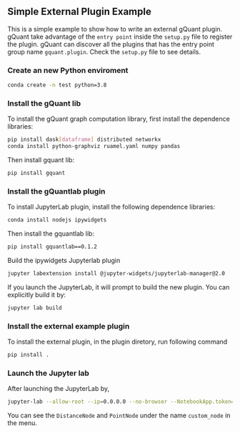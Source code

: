 ## Simple External Plugin Example

This is a simple example to show how to write an external gQuant plugin. gQuant take advantage of the `entry point` inside the `setup.py` file to register the plugin. gQuant can discover all the plugins that has the entry point group name `gquant.plugin`. Check the `setup.py` file to see details.

### Create an new Python enviroment
```bash
conda create -n test python=3.8
```

### Install the gQuant lib
To install the gQuant graph computation library, first install the dependence libraries:
```bash
pip install dask[dataframe] distributed networkx
conda install python-graphviz ruamel.yaml numpy pandas
```
Then install gquant lib:
```bash
pip install gquant
```

### Install the gQuantlab plugin
To install JupyterLab plugin, install the following dependence libraries:
```bash
conda install nodejs ipywidgets
```
Then install the gquantlab lib:
```bash
pip install gquantlab==0.1.2
```
Build the ipywidgets Jupyterlab plugin
```bash
jupyter labextension install @jupyter-widgets/jupyterlab-manager@2.0
```
If you launch the JupyterLab, it will prompt to build the new plugin. You can
explicitly build it by:
```bash
jupyter lab build
```

### Install the external example plugin
To install the external plugin, in the plugin diretory, run following command
```bash
pip install .
```

### Launch the Jupyter lab
After launching the JupyterLab by,
```bash
jupyter-lab --allow-root --ip=0.0.0.0 --no-browser --NotebookApp.token=''
```
You can see the `DistanceNode` and `PointNode` under the name `custom_node` in the menu.
